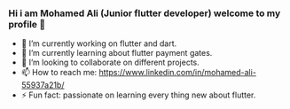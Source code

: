 ### Hi i am Mohamed Ali (Junior flutter developer) welcome to my profile  👋
- 🔭 I’m currently working on flutter and dart.
- 🌱 I’m currently learning about flutter payment gates.
- 👯 I’m looking to collaborate on different projects.
- 📫 How to reach me: https://www.linkedin.com/in/mohamed-ali-55937a21b/
- ⚡ Fun fact: passionate on learning every thing new about flutter. 

<!--
**mohamedali209/mohamedali209** is a ✨ _special_ ✨ repository because its `README.md` (this file) appears on your GitHub profile.

Here are some ideas to get you started:

- 🔭 I’m currently working on ...
- 🌱 I’m currently learning ...
- 👯 I’m looking to collaborate on ...
- 🤔 I’m looking for help with ...
- 💬 Ask me about ...
- 📫 How to reach me: ...
- 😄 Pronouns: ...
- ⚡ Fun fact: ...
-->
